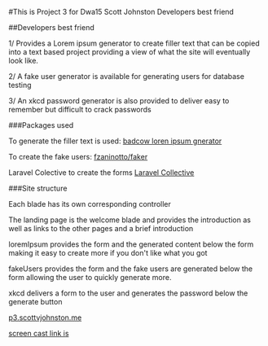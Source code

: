 #This is Project 3 for Dwa15 Scott Johnston Developers best friend

##Developers best friend

1/ Provides a Lorem ipsum generator to create filler text that can be copied into
a text based project providing a view of what the site will eventually look like.

2/ A fake user generator is available for generating users for database testing

3/ An xkcd password generator is also provided to deliver easy to remember but
difficult to crack passwords

###Packages used

To generate the filler text is used:
[badcow loren ipsum gnerator](https://packagist.org/packages/badcow/lorem-ipsum)

To create the fake users:
[fzaninotto/faker](https://packagist.org/packages/fzaninotto/faker)

Laravel Colective to create the forms
[Laravel Collective](http://laravelcollective.com/docs/5.1/html)

###Site structure

Each blade has its own corresponding controller

The landing page is the welcome blade and provides the introduction
as well as links to the other pages and a brief introduction

loremIpsum provides the form and the generated content below the form
making it easy to create more if you don't like what you got

fakeUsers provides the form and the fake users are generated below
the form allowing the user to quickly generate more.

xkcd delivers a form to the user and generates the password below the
generate button




[p3.scottvjohnston.me](http://p3.scottvjohnston.me/)

[screen cast link is](#)

